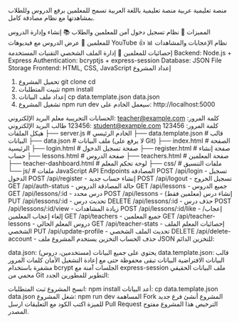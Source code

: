 منصة تعليمية عربية
منصة تعليمية باللغة العربية تسمح للمعلمين برفع الدروس وللطلاب بمشاهدتها مع نظام مصادقة كامل.

المميزات
🔐 نظام تسجيل دخول آمن للمعلمين والطلاب
📚 إنشاء وإدارة الدروس للمعلمين
🎥 عرض الدروس مع فيديوهات YouTube
👍 نظام الإعجابات والمشاهدات
📊 إحصائيات للمعلمين
👤 إدارة الملف الشخصي
التقنيات المستخدمة
Backend: Node.js + Express
Authentication: bcryptjs + express-session
Database: JSON File Storage
Frontend: HTML, CSS, JavaScript
إعداد المشروع
1. تحميل المشروع
git clone <repository-url>
cd <project-name>
2. تثبيت المتطلبات
npm install
3. إعداد ملف البيانات
cp data.template.json data.json
4. تشغيل المشروع
npm run dev
سيعمل الخادم على: http://localhost:5000

الحسابات التجريبية
معلم
البريد الإلكتروني: teacher@example.com
كلمة المرور: 123456
طالب
البريد الإلكتروني: student@example.com
كلمة المرور: 123456
هيكل الملفات
├── server.js              # الخادم الرئيسي
├── data.template.json     # قالب البيانات
├── data.json             # ملف البيانات (لا يرفع على Git)
├── index.html            # الصفحة الرئيسية
├── login.html            # صفحة تسجيل الدخول
├── register.html         # صفحة إنشاء حساب
├── lessons.html          # صفحة الدروس
├── teachers.html         # صفحة المعلمين
├── teacher-dashboard.html # لوحة تحكم المعلم
├── css/                  # ملفات التنسيق
└── js/                   # ملفات JavaScript
API Endpoints
المصادقة
POST /api/login - تسجيل الدخول
POST /api/register - إنشاء حساب جديد
POST /api/logout - تسجيل الخروج
GET /api/auth-status - حالة المصادقة
الدروس
GET /api/lessons - جميع الدروس
GET /api/lessons/:id - درس محدد
POST /api/lessons - إنشاء درس (معلمين فقط)
PUT /api/lessons/:id - تحديث درس
DELETE /api/lessons/:id - حذف درس
POST /api/lessons/:id/view - زيادة المشاهدات
POST /api/lessons/:id/like - إعجاب/إلغاء إعجاب
المعلمين
GET /api/teachers - جميع المعلمين
GET /api/teacher-lessons - دروس المعلم الحالي
GET /api/teacher-stats - إحصائيات المعلم
الملف الشخصي
PUT /api/update-profile - تحديث الملف الشخصي
DELETE /api/delete-account - حذف الحساب
التخزين
يستخدم المشروع ملف JSON للتخزين الدائم:

data.json: يحتوي على جميع البيانات (مستخدمين، دروس)
data.template.json: قالب البيانات الافتراضية
البيانات تبقى محفوظة حتى مع إعادة التشغيل
الأمان
كلمات المرور مشفرة باستخدام bcrypt
الجلسات آمنة مع express-session
ملف البيانات الحقيقي محمي من Git
التطوير
للمطورين الجدد:

انسخ المشروع
ثبت المتطلبات: npm install
أعد البيانات: cp data.template.json data.json
شغل المشروع: npm run dev
المساهمة
Fork المشروع
أنشئ فرع جديد للميزة
اكتب الكود مع التعليقات
ارسل Pull Request
الترخيص
هذا المشروع مفتوح المصدر.
